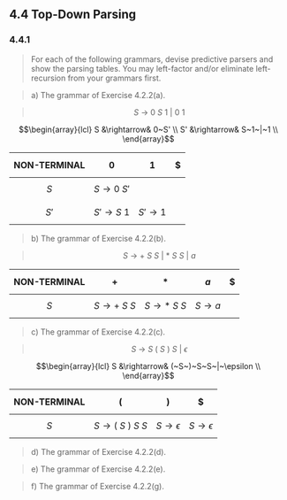 ## 4.4 Top-Down Parsing

### 4.4.1

> For each of the following grammars, devise predictive parsers and show the parsing tables. You may left-factor and/or eliminate left-recursion from your grammars first.

> a) The grammar of Exercise 4.2.2(a).

> $$ S~\rightarrow~0~S~1~|~0~1$$

$$\begin{array}{lcl}
S &\rightarrow& 0~S' \\
S' &\rightarrow& S~1~|~1 \\
\end{array}$$

| NON-TERMINAL | $$0$$ | $$1$$ | $$\$$$ |
|:------------:|:-:|:-:|:-:|
| $$S$$ | $$S \rightarrow 0~S'$$| $$ $$ | $$ $$ |
| $$S'$$ | $$S' \rightarrow S~1$$ | $$S' \rightarrow 1$$ | $$ $$ |

> b) The grammar of Exercise 4.2.2(b).

> $$S~\rightarrow~+~S~S~|~*~S~S~|~a$$

| NON-TERMINAL | $$+$$ | $$*$$ | $$a$$ | $$\$$$ |
|:------------:|:-:|:-:|:-:|:-:|
| $$S$$ | $$S \rightarrow +~S~S$$| $$S \rightarrow *~S~S$$ | $$S \rightarrow a$$ | $$ $$ |

> c) The grammar of Exercise 4.2.2(c).

> $$S~\rightarrow~S~(~S~)~S~|~\epsilon$$

$$\begin{array}{lcl}
S &\rightarrow& (~S~)~S~S~|~\epsilon \\
\end{array}$$

| NON-TERMINAL | $$($$ | $$)$$ | $$\$$$ |
|:------------:|:-:|:-:|:-:|
| $$S$$ | $$S \rightarrow (~S~)~S~S$$| $$S \rightarrow \epsilon$$ | $$S \rightarrow \epsilon$$ |

> d) The grammar of Exercise 4.2.2(d).

> e) The grammar of Exercise 4.2.2(e).

> f) The grammar of Exercise 4.2.2(g).
